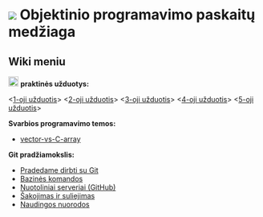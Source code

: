 # ![](https://upload.wikimedia.org/wikipedia/commons/thumb/1/18/ISO_C%2B%2B_Logo.svg/30px-ISO_C%2B%2B_Logo.svg.png) Objektinio programavimo paskaitų medžiaga  

## Wiki meniu

<a href="https://github.com/objprog/praktika/wiki"><img src="https://upload.wikimedia.org/wikipedia/commons/thumb/1/18/ISO_C%2B%2B_Logo.svg/1200px-ISO_C%2B%2B_Logo.svg.png" width="20"></a> __praktinės užduotys:__

<[1-oji užduotis](https://github.com/objprog/paskaitos/wiki/1-oji-užduotis)> <[2-oji užduotis](https://github.com/objprog/paskaitos/wiki/2-oji-užduotis)> <[3-oji užduotis](https://github.com/objprog/paskaitos/wiki/3-oji-užduotis)> <[4-oji užduotis](https://github.com/objprog/paskaitos/wiki/4-oji-užduotis)> <[5-oji užduotis](https://github.com/objprog/paskaitos/wiki/5-oji-užduotis)>


__Svarbios programavimo temos:__

- [vector-vs-C-array](https://github.com/objprog/praktika/wiki/vector-vs-C-array)

__Git pradžiamokslis:__


* [Pradedame dirbti su Git](https://github.com/objprog/praktika/wiki/Pradedame-dirbti-su-Git)
* [Bazinės komandos](https://github.com/objprog/praktika/wiki/Bazin%C4%97s-komandos)
* [Nuotoliniai serveriai (GitHub)](https://github.com/objprog/praktika/wiki/Nuotoliniai-serveriai-%28GitHub%29)
* [Šakojimas ir suliejimas](https://github.com/objprog/praktika/wiki/%C5%A0akojimas-ir-suliejimas)
* [Naudingos nuorodos](https://github.com/objprog/praktika/wiki/Naudingos-nuorodos)


